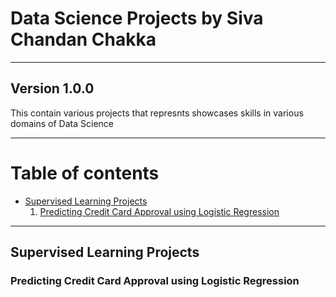# Data Science Projects by Siva Chandan Chakka
---
## Version 1.0.0
<p>This contain various projects that represnts showcases skills in various domains of Data Science</p>

---

# Table of contents
* [Supervised Learning Projects](#supervised-learning-projects)
    1. [Predicting Credit Card Approval using Logistic Regression](#predicting-credit-card-approval-using-logistic-regression)
    

---
## Supervised Learning Projects

### Predicting Credit Card Approval using Logistic Regression









